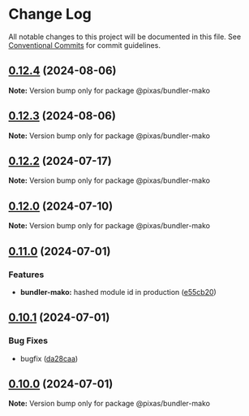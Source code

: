 # Change Log

All notable changes to this project will be documented in this file.
See [Conventional Commits](https://conventionalcommits.org) for commit guidelines.

## [0.12.4](https://github.com/kagawagao/pixas/compare/v0.12.3...v0.12.4) (2024-08-06)

**Note:** Version bump only for package @pixas/bundler-mako

## [0.12.3](https://github.com/kagawagao/pixas/compare/v0.12.2...v0.12.3) (2024-08-06)

**Note:** Version bump only for package @pixas/bundler-mako

## [0.12.2](https://github.com/kagawagao/pixas/compare/v0.12.1...v0.12.2) (2024-07-17)

**Note:** Version bump only for package @pixas/bundler-mako

## [0.12.0](https://github.com/kagawagao/pixas/compare/v0.11.0...v0.12.0) (2024-07-10)

**Note:** Version bump only for package @pixas/bundler-mako

## [0.11.0](https://github.com/kagawagao/pixas/compare/v0.10.1...v0.11.0) (2024-07-01)

### Features

- **bundler-mako:** hashed module id in production ([e55cb20](https://github.com/kagawagao/pixas/commit/e55cb204088a61b3ebe666be75a69880c4e402c0))

## [0.10.1](https://github.com/kagawagao/pixas/compare/v0.10.0...v0.10.1) (2024-07-01)

### Bug Fixes

- bugfix ([da28caa](https://github.com/kagawagao/pixas/commit/da28caa55818af52fc3edfd8c5e3ac87670805ca))

## [0.10.0](https://github.com/kagawagao/pixas/compare/v0.9.1...v0.10.0) (2024-07-01)

**Note:** Version bump only for package @pixas/bundler-mako
